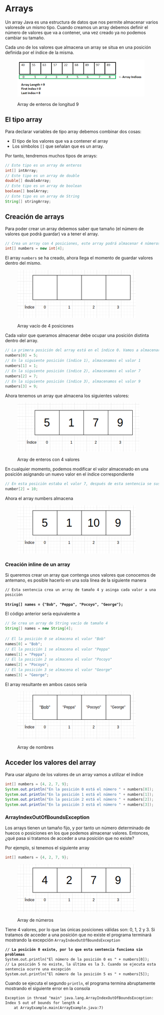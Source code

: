 # Arrays

Un array Java es una estructura de datos que nos permite almacenar varios valoresde un mismo tipo. Cuando creamos un array debemos definir el número de valores que va a contener, una vez creado ya no podemos cambiar su tamaño.

Cada uno de los valores que almacena un array se situa en una posición definida por el índice de la misma.

<figure><img src="../.gitbook/assets/image (4) (1).png" alt=""><figcaption><p>Array de enteros de longitud 9</p></figcaption></figure>

## El tipo array

Para declarar variables de tipo array debemos combinar dos cosas:

* El tipo de los valores que va a contener el array
* Los símbolos `[]` que señalan que es un array.

Por tanto, tendremos muchos tipos de arrays:

```java
// Este tipo es un array de enteros
int[] intArray;
// Este tipo es un array de double
double[] doubleArray;
// Este tipo es un array de boolean
boolean[] boolArray;
// Este tipo es un array de String
String[] stringArray;
```

## Creación de arrays

Para poder crear un array debemos saber que tamaño (el número de valores que podrá guardar) va a tener el array.&#x20;

```java
// Crea un array con 4 posiciones, este array podrá almacenar 4 números enteros
int[] numbers = new int[4];
```

El array `numbers` se ha creado, ahora llega el momento de guardar valores dentro del mismo.&#x20;

<figure><img src="../.gitbook/assets/image (1).png" alt=""><figcaption><p>Array vacío de 4 posiciones</p></figcaption></figure>

Cada valor que queramos almacenar debe ocupar una posición distinta dentro del array.

```java
// La primera posición del array está en el índice 0. Vamos a almacenar el valor 5
numbers[0] = 5;
// En la siguiente posición (índice 1), almacenamos el valor 1
numbers[1] = 1;
// En la siguiente posición (índice 2), almacenamos el valor 7
numbers[2] = 7;
// En la siguiente posición (índice 3), almacenamos el valor 9
numbers[3] = 9;
```

Ahora tenemos un array que almacena los siguientes valores:

<figure><img src="../.gitbook/assets/image.png" alt=""><figcaption><p>Array de enteros con 4 valores</p></figcaption></figure>

En cualquier momento, podemos modificar el valor almacenado en una posición asignando un nuevo valor en el índice correspondiente

```java
// En esta posición estaba el valor 7, después de esta sentencia se sustitutye por 10
number[2] = 10;
```

Ahora el array numbers almacena

<figure><img src="../.gitbook/assets/image (2).png" alt=""><figcaption></figcaption></figure>

### Creación inline de un array

Si queremos crear un array que contenga unos valores que conocemos de antemano, es posible hacerlo en una sola línea de la siguiente manera

<pre class="language-java"><code class="lang-java">// Esta sentencia crea un array de tamaño 4 y asinga cada valor a una posición 

<strong>String[] names = {"Bob", "Peppa", "Pocoyo", "George"};
</strong></code></pre>

El código anterior sería equivalente a

```java
// Se crea un array de String vacío de tamaño 4
String[] names = new String[4];

// El la posición 0 se almacena el valor "Bob"
names[0] = "Bob";
// El la posición 1 se almacena el valor "Peppa"
names[1] = "Peppa";
// El la posición 2 se almacena el valor "Pocoyo"
names[2] = "Pocoyo";
// El la posición 3 se almacena el valor "George"
names[3] = "George";
```

El array resultante en ambos casos sería

<figure><img src="../.gitbook/assets/image (3).png" alt=""><figcaption><p>Array de nombres</p></figcaption></figure>

## Acceder los valores del array

Para usar alguno de los valores de un array vamos a utilizar el índice

```java
int[] numbers = {4, 2, 7, 9};
System.out.println("En la posición 0 está el número " + numbers[0]);
System.out.println("En la posición 1 está el número " + numbers[1]);
System.out.println("En la posición 2 está el número " + numbers[2]);
System.out.println("En la posición 3 está el número " + numbers[3]);
```

### ArrayIndexOutOfBoundsException

Los arrays tienen un tamaño fijo, y por tanto un número determinado de huecos o posiciones en los que podemos almacenar valores. Entonces, ¿qué pasa si tratamos de acceder a una posición que no existe?

Por ejemplo, si tenemos el siguiente array

```java
int[] numbers = {4, 2, 7, 9};
```

<figure><img src="../.gitbook/assets/image (4).png" alt=""><figcaption><p>Array de números</p></figcaption></figure>

Tiene 4 valores, por lo que las únicas posiciones válidas son: 0, 1, 2 y 3. Si tratamos de acceder a una posición que no existe el programa terminará mostrando la excepción `ArrayIndexOutOfBoundsException`

<pre class="language-java"><code class="lang-java"><strong>// La posición 0 existe, por lo que esta sentencia funciona sin problemas
</strong>System.out.println("El número de la posición 0 es " + numbers[0]);
// La posición 5 no existe, la última es la 3. Cuando se ejecuta esta sentencia ocurre una excepción
System.out.println("El número de la posición 5 es " + numbers[5]);
</code></pre>

Cuando se ejecuta el segundo `println`, el programa termina abruptamente mostrando el siguiente error en la consola

```log
Exception in thread "main" java.lang.ArrayIndexOutOfBoundsException: Index 5 out of bounds for length 4
	at ArrayExample.main(ArrayExample.java:7)
```

